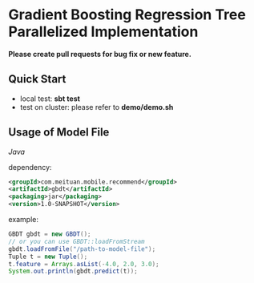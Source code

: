 # Gradient Boosting Regression Tree Parallelized Implementation #

**Please create pull requests for bug fix or new feature.**

## Quick Start ##
* local test: **sbt test**
* test on cluster: please refer to **demo/demo.sh**

## Usage of Model File ##
_Java_

dependency:

```xml
<groupId>com.meituan.mobile.recommend</groupId>
<artifactId>gbdt</artifactId>
<packaging>jar</packaging>
<version>1.0-SNAPSHOT</version>
```

example:

```java
GBDT gbdt = new GBDT();
// or you can use GBDT::loadFromStream
gbdt.loadFromFile("/path-to-model-file");
Tuple t = new Tuple();
t.feature = Arrays.asList(-4.0, 2.0, 3.0);
System.out.println(gbdt.predict(t));
```
